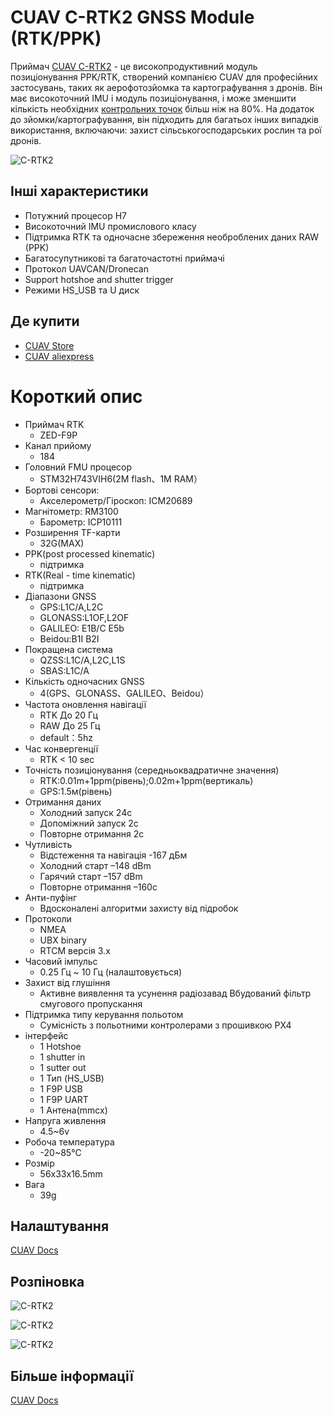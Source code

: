 # CUAV C-RTK2 GNSS Module (RTK/PPK)

Приймач [CUAV C-RTK2](https://www.cuav.net/en/c_rtk_9ps/) - це високопродуктивний модуль позиціонування PPK/RTK, створений компанією CUAV для професійних застосувань, таких як аерофотозйомка та картографування з дронів. Він має високоточний IMU і модуль позиціонування, і може зменшити кількість необхідних [ контрольних точок](https://www.youtube.com/watch?v=3k7v5aXyuKQ) більш ніж на 80%. На додаток до зйомки/картографування, він підходить для багатьох інших випадків використання, включаючи: захист сільськогосподарських рослин та рої дронів.

![C-RTK2](../../assets/hardware/gps/cuav_rtk2/c-rtk2.png)

## Інші характеристики

* Потужний процесор H7
* Високоточний IMU промислового класу
* Підтримка RTK та одночасне збереження необроблених даних RAW (PPK)
* Багатосупутникові та багаточастотні приймачі
* Протокол UAVCAN/Dronecan
* Support hotshoe and shutter trigger
* Режими HS_USB та U диск

## Де купити

* [CUAV Store](https://store.cuav.net/shop/c-rtk-2/)
* [CUAV aliexpress](https://pt.aliexpress.com/item/1005003754165772.html?spm=a2g0o.store_pc_groupList.8148356.13.2f893550i0NE4o)

# Короткий опис

* Приймач RTK
  * ZED-F9P
* Канал прийому
  * 184
* Головний FMU процесор
  * STM32H743VIH6(2M flash、1M RAM）
* Бортові сенсори:
  * Акселерометр/Гіроскоп: ICM20689
* Магнітометр: RM3100
  * Барометр: ICP10111
* Розширення TF-карти
  * 32G(MAX)
* PPK(post processed kinematic)
  * підтримка
* RTK(Real - time kinematic)
  * підтримка
* Діапазони GNSS
  * GPS:L1C/A,L2C
  * GLONASS:L1OF,L2OF
  * GALILEO: E1B/C E5b
  * Beidou:B1I B2I
* Покращена система
  * QZSS:L1C/A,L2C,L1S
  * SBAS:L1C/A
* Кількість одночасних GNSS
  * 4(GPS、GLONASS、GALILEO、Beidou）
* Частота оновлення навігації
  * RTK До 20 Гц
  * RAW До 25 Гц
  * default：5hz
* Час конвергенції
  * RTK < 10 sec
* Точність позиціонування (середньоквадратичне значення)
  * RTK:0.01m+1ppm(рівень);0.02m+1ppm(вертикаль)
  * GPS:1.5м(рівень)
* Отримання даних
  * Холодний запуск 24с
  * Допоміжний запуск 2с
  * Повторне отримання 2с
* Чутливість
  * Відстеження та навігація -167 дБм
  * Холодний старт –148 dBm
  * Гарячий старт –157 dBm
  * Повторне отримання –160с
* Анти-пуфінг
  * Вдосконалені алгоритми захисту від підробок
* Протоколи
  * NMEA
  * UBX binary
  * RTCM версія 3.x
* Часовий імпульс
  * 0.25 Гц ~ 10 Гц (налаштовується)
* Захист від глушіння
  * Активне виявлення та усунення радіозавад Вбудований фільтр смугового пропускання
* Підтримка типу керування польотом
  * Сумісність з польотними контролерами з прошивкою PX4
* інтерфейс
  * 1 Hotshoe
  * 1 shutter in
  * 1 sutter out
  * 1 Тип (HS_USB)
  * 1 F9P USB
  * 1 F9P UART
  * 1 Антена(mmcx)
* Напруга живлення
  * 4.5~6v
* Робоча температура
  * -20~85℃
* Розмір
  *  56x33x16.5mm
* Вага
  * 39g

## Налаштування

[CUAV Docs](https://doc.cuav.net/gps/c-rtk2/en/quick-start-c-rtk2.html)

## Розпіновка

![C-RTK2](../../assets/hardware/gps/cuav_rtk2/c-rtk2_pinouts1.jpg)

![C-RTK2](../../assets/hardware/gps/cuav_rtk2/c-rtk2_pinouts0.jpg)

![C-RTK2](../../assets/hardware/gps/cuav_rtk2/c-rtk2_pinouts2.jpg)

## Більше інформації

[CUAV Docs](https://doc.cuav.net/gps/c-rtk-series/en/c-rtk-9ps/)

